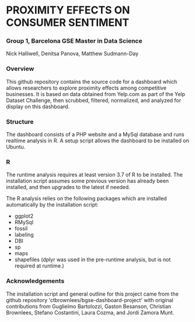 # PROXIMITY EFFECTS ON CONSUMER SENTIMENT
### Group 1, Barcelona GSE Master in Data Science

Nick Halliwell, Denitsa Panova, Matthew Sudmann-Day

### Overview

This github repository contains the source code for a dashboard which allows researchers to explore proximity effects among competitive businesses.  It is based on data obtained from Yelp.com as part of the Yelp Dataset Challenge, then scrubbed, filtered, normalized, and analyzed for display on this dashboard.

### Structure

The dashboard consists of a PHP website and a MySql database and runs realtime analysis in R.  A setup script allows the dashboard to be installed on Ubuntu.

### R

The runtime analysis requires at least version 3.7 of R to be installed.  The installation script assumes some previous version has already been installed, and then upgrades to the latest if needed.

The R analysis relies on the following packages which are installed automatically by the installation script:

- ggplot2
- RMySql
- fossil
- labeling
- DBI
- sp
- maps
- shapefiles
(dplyr was used in the pre-runtime analysis, but is not required at runtime.)

### Acknowledgements

The installation script and general outline for this project came from the github repository 'ctbrownlees/bgse-dashboard-project' with original contributions from Guglielmo Bartolozzi, Gaston Besanson, Christian Brownlees, Stefano Costantini, Laura Cozma, and Jordi Zamora Munt.
